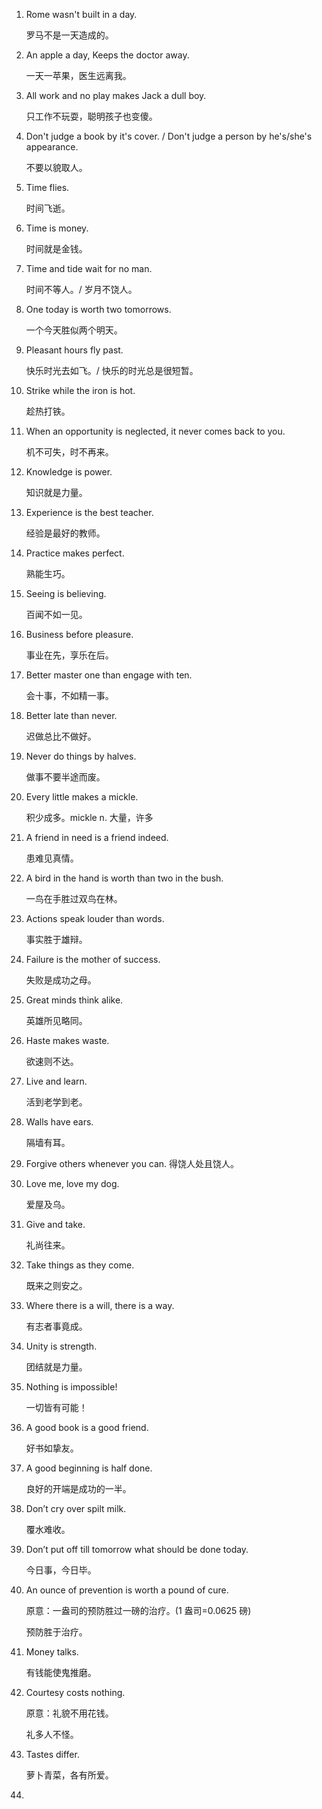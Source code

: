 1. Rome wasn't built in a day. 

   罗马不是一天造成的。

2. An apple a day, Keeps the doctor away.

   一天一苹果，医生远离我。

3. All work and no play makes Jack a dull boy.

   只工作不玩耍，聪明孩子也变傻。

4. Don't judge a book by it's cover. / Don't judge a person by he's/she's appearance.

   不要以貌取人。

5. Time flies. 

   时间飞逝。

6. Time is money.

   时间就是金钱。

7. Time and tide wait for no man.

   时间不等人。/ 岁月不饶人。

8. One today is worth two tomorrows.

   一个今天胜似两个明天。

9. Pleasant hours fly past.

   快乐时光去如飞。/ 快乐的时光总是很短暂。

10. Strike while the iron is hot.

    趁热打铁。

11. When an opportunity is neglected, it never comes back to you.

    机不可失，时不再来。

12. Knowledge is power.

    知识就是力量。

13. Experience is the best teacher.

    经验是最好的教师。

14. Practice makes perfect.

    熟能生巧。

15. Seeing is believing.

    百闻不如一见。

16. Business before pleasure.

    事业在先，享乐在后。

17. Better master one than engage with ten.

    会十事，不如精一事。

18. Better late than never.

    迟做总比不做好。

19. Never do things by halves.

    做事不要半途而废。

20. Every little makes a mickle.

    积少成多。mickle n. 大量，许多

21. A friend in need is a friend indeed. 

    患难见真情。

22. A bird in the hand is worth than two in the bush.

    一鸟在手胜过双鸟在林。

23. Actions speak louder than words.

    事实胜于雄辩。

24. Failure is the mother of success.

    失败是成功之母。

25. Great minds think alike.

    英雄所见略同。

26. Haste makes waste. 

    欲速则不达。

27. Live and learn. 

    活到老学到老。

28. Walls have ears.

    隔墙有耳。

29. Forgive others whenever you can.
    得饶人处且饶人。

30. Love me, love my dog.

    爱屋及乌。

31. Give and take.

    礼尚往来。

32. Take things as they come.

    既来之则安之。

33. Where there is a will, there is a way.

    有志者事竟成。

34. Unity is strength.

    团结就是力量。

35. Nothing is impossible!

    一切皆有可能！

36. A good book is a good friend.

    好书如挚友。

37. A good beginning is half done.

    良好的开端是成功的一半。

38. Don’t cry over spilt milk.

    覆水难收。

39. Don’t put off till tomorrow what should be done today.

    今日事，今日毕。

40. An ounce of prevention is worth a pound of cure.

    原意：一盎司的预防胜过一磅的治疗。(1 盎司=0.0625 磅)

    预防胜于治疗。

41. Money talks.

    有钱能使鬼推磨。

42. Courtesy costs nothing.

    原意：礼貌不用花钱。

    礼多人不怪。

43. Tastes differ.

    萝卜青菜，各有所爱。

41. 























































































